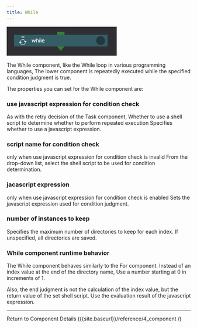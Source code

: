 ```yaml
---
title: While
---
```


![img](./img/while.png "while")


The While component, like the While loop in various programming languages,
The lower component is repeatedly executed while the specified condition judgment is true.

The properties you can set for the While component are:

### use javascript expression for condition check
As with the retry decision of the Task component,
Whether to use a shell script to determine whether to perform repeated execution
Specifies whether to use a javascript expression.

### script name for condition check
only when use javascript expression for condition check is invalid
From the drop-down list, select the shell script to be used for condition determination.

### jacascript expression
only when use javascript expression for condition check is enabled
Sets the javascript expression used for condition judgment.

### number of instances to keep
Specifies the maximum number of directories to keep for each index.
If unspecified, all directories are saved.

### While component runtime behavior
The While component behaves similarly to the For component.
Instead of an index value at the end of the directory name,
Use a number starting at 0 in increments of 1.

Also, the end judgment is not the calculation of the index value, but the return value of the set shell script.
Use the evaluation result of the javascript expression.

--------
Return to Component Details ({{site.baseurl}}/reference/4_component /)

